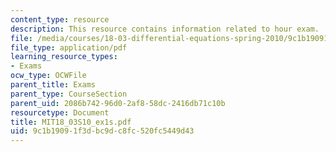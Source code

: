 ```yaml
---
content_type: resource
description: This resource contains information related to hour exam.
file: /media/courses/18-03-differential-equations-spring-2010/9c1b19091f3dbc9dc8fc520fc5449d43_MIT18_03S10_ex1s.pdf
file_type: application/pdf
learning_resource_types:
- Exams
ocw_type: OCWFile
parent_title: Exams
parent_type: CourseSection
parent_uid: 2086b742-96d0-2af8-58dc-2416db71c10b
resourcetype: Document
title: MIT18_03S10_ex1s.pdf
uid: 9c1b1909-1f3d-bc9d-c8fc-520fc5449d43
---
```

